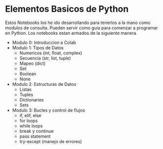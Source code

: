 # Elementos Basicos de Python

Estos Notebooks los he ido desarrollando para tenerlos a la mano como modulos de consulta. Pueden servir como guia para comenzar a programar en Python. Los notebooks estan armados de la siguiente manera
- Modulo 0: Introduccion a Colab
- Modulo 1: Tipos de Datos
  - Numericos (int, float, complex)
  - Secuencia (str, list, tuple)
  - Mapeo (dict)
  - Set
  - Boolean
  - None
- Modulo 2: Estructuras de Datos
  - Listas
  - Tuples
  - Dictionaries
  - Sets
- Modulo 3: Bucles y control de flujos
  - if, elif, else
  - for loops
  - while loops
  - break y continue
  - pass statement
  - try-except (manejo de errores)
